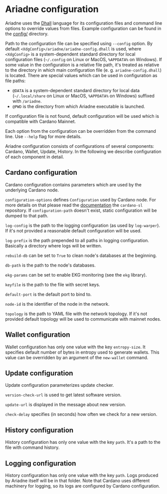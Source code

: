# Ariadne configuration

Ariadne uses the [Dhall](https://github.com/dhall-lang/dhall-lang)
language for its configuration files and command line options to
override values from files. Example configuration can be
found in the [config/](config) directory.

Path to the configuration file can be specified using `--config` option. By
default `<XdgConfig>/ariadne/ariadne-config.dhall` is used, where
`<XdgConfig>` is a system-dependent standard directory for local
configuration files (`~/.config` on Linux or MacOS, `%APPDATA%` on
Windows). If some value in the configuration is a relative file path,
it's treated as relative to the directory in which main configuration
file (e. g. `ariadne-config.dhall`) is located. There are special
values which can be used in configuration as file paths:
* `@DATA` is a system-dependent standard directory for local
data (`~/.local/share` on Linux or MacOS, `%APPDATA%` on
Windows) suffixed with `/ariadne`.
* `@PWD` is the directory from which Ariadne executable is launched.

If configuration file is not found, default configuration will be used
which is compatible with Cardano Mainnet.

Each option from the configuration can be overridden from the command
line. Use `--help` flag for more details.

Ariadne configuration consists of configurations of several
components: Cardano, Wallet, Update, History. In the following we
describe configuration of each component in detail.

## Cardano configuration

Cardano configuration contains parameters which are used by the
underlying Cardano node.

`configuration-options` defines `Configuration` used by Cardano
node. For more details on that please read the
[documentation](https://github.com/serokell/cardano-sl/blob/fe1e5e07e637e0a6f1396d6edbae9a7a1ef91d31/docs/configuration.md)
the `cardano-sl` repository. If `configuration-path` doesn't exist,
static configuration will be dumped to that path.

`log-config` is the path to the logging configuration (as used by
`log-warper`). If it's not provided a reasonable default configuration
will be used.

`log-prefix` is the path prepended to all paths in logging
configuration. Basically a directory where logs will be written.

`rebuild-db` can be set to `True` to clean node's databases at the
beginning.

`db-path` is the path to the node's databases.

`ekg-params` can be set to enable EKG monitoring (see the `ekg` library).

`keyfile` is the path to the file with secret keys.

`default-port` is the default port to bind to.

`node-id` is the identifier of the node in the network.

`topology` is the path to YAML file with the network topology. If it's
not provided default topology will be used to communicate with mainnet
nodes.

## Wallet configuration

Wallet configuration has only one value with the key
`entropy-size`. It specifies default number of bytes in entropy used to
generate wallets. This value can be overridden by an argument of the
`new-wallet` command.

## Update configuration

Update configuration parameterizes update checker.

`version-check-url` is used to get latest software version.

`update-url` is displayed in the message about new version.

`check-delay` specifies (in seconds) how often we check for a new version.

## History configuration

History configuration has only one value with the key `path`. It's a
path to the file with command history.

## Logging configuration

History configuration has only one value with the key `path`. Logs
produced by Ariadne itself will be in that folder. Note that Cardano
uses different machinery for logging, so its logs are configured by
Cardano configuration.
